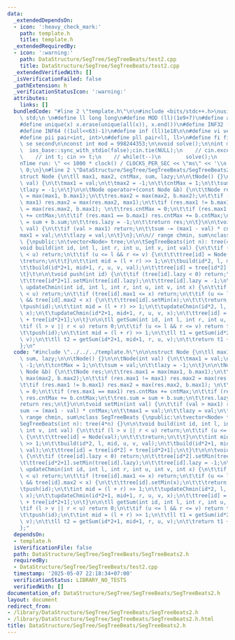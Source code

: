```yaml
---
data:
  _extendedDependsOn:
  - icon: ':heavy_check_mark:'
    path: template.h
    title: template.h
  _extendedRequiredBy:
  - icon: ':warning:'
    path: DataStructure/SegTree/SegTreeBeats/test2.cpp
    title: DataStructure/SegTree/SegTreeBeats/test2.cpp
  _extendedVerifiedWith: []
  _isVerificationFailed: false
  _pathExtension: h
  _verificationStatusIcon: ':warning:'
  attributes:
    links: []
  bundledCode: "#line 2 \"template.h\"\n\n#include <bits/stdc++.h>\nusing namespace\
    \ std;\n \n#define ll long long\n#define MOD (ll)(1e9+7)\n#define all(x) (x).begin(),(x).end()\n\
    #define unique(x) x.erase(unique(all(x)), x.end())\n#define INF32 ((1ull<<31)-1)\n\
    #define INF64 ((1ull<<63)-1)\n#define inf (ll)1e18\n\n#define vi vector<int>\n\
    #define pii pair<int, int>\n#define pll pair<ll, ll>\n#define fi first\n#define\
    \ se second\n\nconst int mod = 998244353;\n\nvoid solve();\n\nint main(){\n  \
    \  ios_base::sync_with_stdio(false);cin.tie(NULL);\n    // cin.exceptions(cin.failbit);\n\
    \    // int t; cin >> t;\n    // while(t--)\n        solve();\n    cerr << \"\\\
    nTime run: \" << 1000 * clock() / CLOCKS_PER_SEC << \"ms\" << '\\n';\n    return\
    \ 0;\n}\n#line 2 \"DataStructure/SegTree/SegTreeBeats/SegTreeBeats2.h\"\n\n\n\
    struct Node {\n\tll max1, max2, cntMax, sum, lazy;\n\n\tNode() {}\n\n\tNode(int\
    \ val) {\n\t\tmax1 = val;\n\t\tmax2 = -1;\n\t\tcntMax = 1;\n\t\tsum = val;\n\t\
    \tlazy = -1;\n\t}\n\n\tNode operator+(const Node &b) {\n\t\tNode res;\n\t\tres.max1\
    \ = max(max1, b.max1);\n\t\tres.max2 = max(max2, b.max2);\n\t\tif (res.max1 !=\
    \ max1) res.max2 = max(res.max2, max1);\n\t\tif (res.max1 != b.max1) res.max2\
    \ = max(res.max2, b.max1); \n\t\tres.cntMax = 0;\n\t\tif (res.max1 == max1) res.cntMax\
    \ += cntMax;\n\t\tif (res.max1 == b.max1) res.cntMax += b.cntMax;\n\t\tres.sum\
    \ = sum + b.sum;\n\t\tres.lazy = -1;\n\t\treturn res;\n\t}\n\n\tvoid setMin(int\
    \ val) {\n\t\tif (val > max1) return;\n\t\tsum -= (max1 - val) * cntMax;\n\t\t\
    max1 = val;\n\t\tlazy = val;\n\t}\n};\n\n// range chmin, sum\nclass SegTreeBeats\
    \ {\npublic:\n\tvector<Node> tree;\n\n\tSegTreeBeats(int n): tree(4*n) {}\n\n\t\
    void build(int id, int l, int r, int u, int v, int val) {\n\t\tif (l > v || r\
    \ < u) return;\n\t\tif (u <= l && r <= v) {\n\t\t\ttree[id] = Node(val);\n\t\t\
    \treturn;\n\t\t}\n\t\tint mid = (l + r) >> 1;\n\t\tbuild(id*2, l, mid, u, v, val);\n\
    \t\tbuild(id*2+1, mid+1, r, u, v, val);\n\t\ttree[id] = tree[id*2] + tree[id*2+1];\n\
    \t}\t\n\n\tvoid push(int id) {\n\t\tif (tree[id].lazy < 0) return;\n\t\ttree[id*2].setMin(tree[id].lazy);\n\
    \t\ttree[id*2+1].setMin(tree[id].lazy);\n\t\ttree[id].lazy = -1;\n\t}\n\n\tvoid\
    \ updateChmin(int id, int l, int r, int u, int v, int x) {\n\t\tif (l > v || r\
    \ < u) return;\n\t\tif (tree[id].max1 <= x) return;\n\t\tif (u <= l && r <= v\
    \ && tree[id].max2 < x) {\n\t\t\ttree[id].setMin(x);\n\t\t\treturn;\n\t\t}\n\t\
    \tpush(id);\n\t\tint mid = (l + r) >> 1;\n\t\tupdateChmin(id*2, l, mid, u, v,\
    \ x);\n\t\tupdateChmin(id*2+1, mid+1, r, u, v, x);\n\t\ttree[id] = tree[id*2]\
    \ + tree[id*2+1];\n\t}\n\n\tll getSum(int id, int l, int r, int u, int v) {\n\t\
    \tif (l > v || r < u) return 0;\n\t\tif (u <= l && r <= v) return tree[id].sum;\n\
    \t\tpush(id);\n\t\tint mid = (l + r) >> 1;\n\t\tll t1 = getSum(id*2, l, mid, u,\
    \ v);\n\t\tll t2 = getSum(id*2+1, mid+1, r, u, v);\n\t\treturn t1 + t2;\n\t}\n\
    };\n"
  code: "#include \"../../../template.h\"\n\n\nstruct Node {\n\tll max1, max2, cntMax,\
    \ sum, lazy;\n\n\tNode() {}\n\n\tNode(int val) {\n\t\tmax1 = val;\n\t\tmax2 =\
    \ -1;\n\t\tcntMax = 1;\n\t\tsum = val;\n\t\tlazy = -1;\n\t}\n\n\tNode operator+(const\
    \ Node &b) {\n\t\tNode res;\n\t\tres.max1 = max(max1, b.max1);\n\t\tres.max2 =\
    \ max(max2, b.max2);\n\t\tif (res.max1 != max1) res.max2 = max(res.max2, max1);\n\
    \t\tif (res.max1 != b.max1) res.max2 = max(res.max2, b.max1); \n\t\tres.cntMax\
    \ = 0;\n\t\tif (res.max1 == max1) res.cntMax += cntMax;\n\t\tif (res.max1 == b.max1)\
    \ res.cntMax += b.cntMax;\n\t\tres.sum = sum + b.sum;\n\t\tres.lazy = -1;\n\t\t\
    return res;\n\t}\n\n\tvoid setMin(int val) {\n\t\tif (val > max1) return;\n\t\t\
    sum -= (max1 - val) * cntMax;\n\t\tmax1 = val;\n\t\tlazy = val;\n\t}\n};\n\n//\
    \ range chmin, sum\nclass SegTreeBeats {\npublic:\n\tvector<Node> tree;\n\n\t\
    SegTreeBeats(int n): tree(4*n) {}\n\n\tvoid build(int id, int l, int r, int u,\
    \ int v, int val) {\n\t\tif (l > v || r < u) return;\n\t\tif (u <= l && r <= v)\
    \ {\n\t\t\ttree[id] = Node(val);\n\t\t\treturn;\n\t\t}\n\t\tint mid = (l + r)\
    \ >> 1;\n\t\tbuild(id*2, l, mid, u, v, val);\n\t\tbuild(id*2+1, mid+1, r, u, v,\
    \ val);\n\t\ttree[id] = tree[id*2] + tree[id*2+1];\n\t}\t\n\n\tvoid push(int id)\
    \ {\n\t\tif (tree[id].lazy < 0) return;\n\t\ttree[id*2].setMin(tree[id].lazy);\n\
    \t\ttree[id*2+1].setMin(tree[id].lazy);\n\t\ttree[id].lazy = -1;\n\t}\n\n\tvoid\
    \ updateChmin(int id, int l, int r, int u, int v, int x) {\n\t\tif (l > v || r\
    \ < u) return;\n\t\tif (tree[id].max1 <= x) return;\n\t\tif (u <= l && r <= v\
    \ && tree[id].max2 < x) {\n\t\t\ttree[id].setMin(x);\n\t\t\treturn;\n\t\t}\n\t\
    \tpush(id);\n\t\tint mid = (l + r) >> 1;\n\t\tupdateChmin(id*2, l, mid, u, v,\
    \ x);\n\t\tupdateChmin(id*2+1, mid+1, r, u, v, x);\n\t\ttree[id] = tree[id*2]\
    \ + tree[id*2+1];\n\t}\n\n\tll getSum(int id, int l, int r, int u, int v) {\n\t\
    \tif (l > v || r < u) return 0;\n\t\tif (u <= l && r <= v) return tree[id].sum;\n\
    \t\tpush(id);\n\t\tint mid = (l + r) >> 1;\n\t\tll t1 = getSum(id*2, l, mid, u,\
    \ v);\n\t\tll t2 = getSum(id*2+1, mid+1, r, u, v);\n\t\treturn t1 + t2;\n\t}\n\
    };"
  dependsOn:
  - template.h
  isVerificationFile: false
  path: DataStructure/SegTree/SegTreeBeats/SegTreeBeats2.h
  requiredBy:
  - DataStructure/SegTree/SegTreeBeats/test2.cpp
  timestamp: '2025-05-07 22:18:34+07:00'
  verificationStatus: LIBRARY_NO_TESTS
  verifiedWith: []
documentation_of: DataStructure/SegTree/SegTreeBeats/SegTreeBeats2.h
layout: document
redirect_from:
- /library/DataStructure/SegTree/SegTreeBeats/SegTreeBeats2.h
- /library/DataStructure/SegTree/SegTreeBeats/SegTreeBeats2.h.html
title: DataStructure/SegTree/SegTreeBeats/SegTreeBeats2.h
---
```

